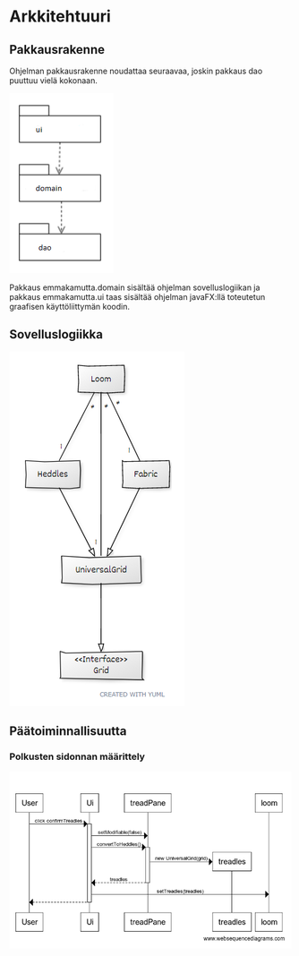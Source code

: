 # Arkkitehtuuri

## Pakkausrakenne

Ohjelman pakkausrakenne noudattaa seuraavaa, joskin pakkaus dao puuttuu vielä kokonaan.

![pakkauskuva](https://github.com/emmakamutta/ot-harjoitustyo/blob/master/dokumentaatio/kuvat/pakkauskaavio.png)


Pakkaus emmakamutta.domain sisältää ohjelman sovelluslogiikan ja pakkaus emmakamutta.ui taas sisältää ohjelman javaFX:llä toteutetun graafisen käyttöliittymän koodin.

## Sovelluslogiikka

![luokkakaavio](https://github.com/emmakamutta/ot-harjoitustyo/blob/master/dokumentaatio/kuvat/luokkakaavio.png)

## Päätoiminnallisuutta
### Polkusten sidonnan määrittely
![sekvenssi](https://github.com/emmakamutta/ot-harjoitustyo/blob/master/dokumentaatio/kuvat/polkusten_varmistussekvenssi.png)
